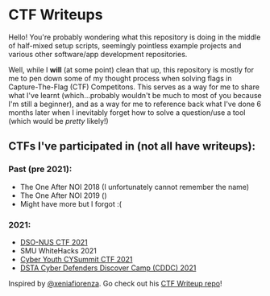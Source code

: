# CTF Writeups

Hello! You're probably wondering what this repository is doing in the middle of half-mixed setup scripts, seemingly pointless example projects and various other software/app development repositories. 

Well, while I **will** (at some point) clean that up, this repository is mostly for me to pen down some of my thought process when solving flags in Capture-The-Flag (CTF) Competitons. This serves as a way for me to share what I've learnt (which...probably wouldn't be much to most of you because I'm still a beginner), and as a way for me to reference back what I've done 6 months later when I inevitably forget how to solve a question/use a tool (which would be _pretty_ likely!)

## CTFs I've participated in (not all have writeups):

### Past (pre 2021):
- The One After NOI 2018 (I unfortunately cannot remember the name)
- The One After NOI 2019 ()
- Might have more but I forgot :(

### 2021:
- [DSO-NUS CTF 2021](2021-00-DSO_NUS)
- SMU WhiteHacks 2021
- [Cyber Youth CYSummit CTF 2021](2021-01-CYSummit)
- [DSTA Cyber Defenders Discover Camp (CDDC) 2021](2021-02-CDDC)


Inspired by [@xeniafiorenza](https://github.com/xeniafiorenza). Go check out his [CTF Writeup repo](https://github.com/xeniafiorenza/CTF-Writeups)!